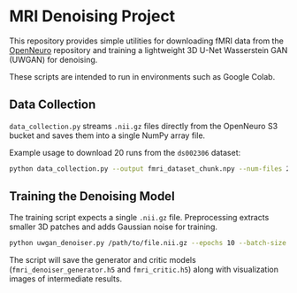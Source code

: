 # MRI Denoising Project

This repository provides simple utilities for downloading fMRI data from the [OpenNeuro](https://openneuro.org/) repository and training a lightweight 3D U-Net Wasserstein GAN (UWGAN) for denoising.

These scripts are intended to run in environments such as Google Colab.

## Data Collection

`data_collection.py` streams `.nii.gz` files directly from the OpenNeuro S3 bucket and saves them into a single NumPy array file.

Example usage to download 20 runs from the `ds002306` dataset:

```bash
python data_collection.py --output fmri_dataset_chunk.npy --num-files 20
```

## Training the Denoising Model

The training script expects a single `.nii.gz` file. Preprocessing extracts smaller 3D patches and adds Gaussian noise for training.

```bash
python uwgan_denoiser.py /path/to/file.nii.gz --epochs 10 --batch-size 10
```

The script will save the generator and critic models (`fmri_denoiser_generator.h5` and `fmri_critic.h5`) along with visualization images of intermediate results.
